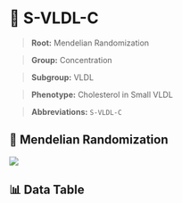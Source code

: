 # 🧪 S-VLDL-C

> **Root:** Mendelian Randomization

> **Group:** Concentration  

> **Subgroup:** VLDL

> **Phenotype:** Cholesterol in Small VLDL  

> **Abbreviations:** `S-VLDL-C`

## 🧬 Mendelian Randomization  

<img src="/MR/Figures/Inverse/S-VLDL-C.png"/>


## 📊 Data Table


<CsvTableMRI src="/MR/Data/Inverse/S-VLDL-C.csv"/>
